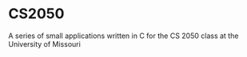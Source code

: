# CS2050
A series of small applications written in C for the CS 2050 class at the University of Missouri
